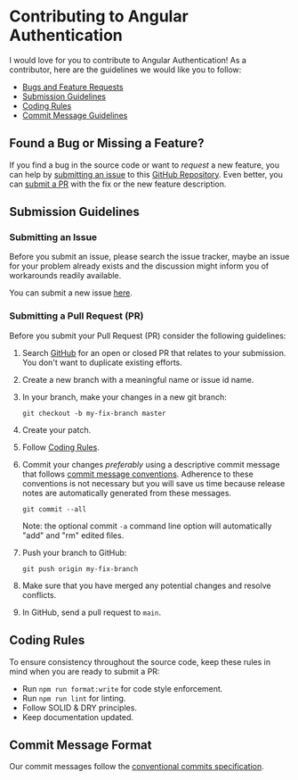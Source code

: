 # Contributing to Angular Authentication

I would love for you to contribute to Angular Authentication!
As a contributor, here are the guidelines we would like you to follow:

- [Bugs and Feature Requests](#issue)
- [Submission Guidelines](#submit)
- [Coding Rules](#rules)
- [Commit Message Guidelines](#commit)

## <a name="issue"></a> Found a Bug or Missing a Feature?

If you find a bug in the source code or want to _request_ a new feature, you can help by [submitting an issue](#submit-issue) to this [GitHub Repository](https://github.com/nikosanif/angular-authentication).
Even better, you can [submit a PR](#submit-pr) with the fix or the new feature description.

## <a name="submit"></a> Submission Guidelines

### <a name="submit-issue"></a> Submitting an Issue

Before you submit an issue, please search the issue tracker, maybe an issue for your problem already exists and the discussion might inform you of workarounds readily available.

You can submit a new issue [here](https://github.com/nikosanif/angular-authentication/issues/new/choose).

### <a name="submit-pr"></a> Submitting a Pull Request (PR)

Before you submit your Pull Request (PR) consider the following guidelines:

1. Search [GitHub](https://github.com/nikosanif/angular-authentication/pulls) for an open or closed PR that relates to your submission. You don't want to duplicate existing efforts.

2. Create a new branch with a meaningful name or issue id name.

3. In your branch, make your changes in a new git branch:

   ```shell
   git checkout -b my-fix-branch master
   ```

4. Create your patch.

5. Follow [Coding Rules](#rules).

6. Commit your changes _preferably_ using a descriptive commit message that follows [commit message conventions](#commit).
   Adherence to these conventions is not necessary but you will save us time because release notes are automatically generated from these messages.

   ```shell
   git commit --all
   ```

   Note: the optional commit `-a` command line option will automatically "add" and "rm" edited files.

7. Push your branch to GitHub:

   ```shell
   git push origin my-fix-branch
   ```

8. Make sure that you have merged any potential changes and resolve conflicts.

9. In GitHub, send a pull request to `main`.

## <a name="rules"></a> Coding Rules

To ensure consistency throughout the source code, keep these rules in mind when you are ready to submit a PR:

- Run `npm run format:write` for code style enforcement.
- Run `npm run lint` for linting.
- Follow SOLID & DRY principles.
- Keep documentation updated.

## <a name="commit"></a> Commit Message Format

Our commit messages follow the [conventional commits specification](https://www.conventionalcommits.org/).
